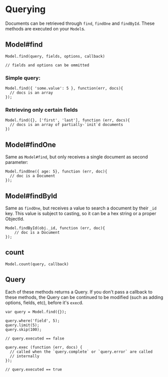 
Querying
=================

Documents can be retrieved through `find`, `findOne` and `findById`. These
methods are executed on your `Model`s.

## Model#find

    Model.find(query, fields, options, callback)

    // fields and options can be ommitted

### Simple query:

    Model.find({ 'some.value': 5 }, function(err, docs){
      // docs is an array
    });

### Retrieving only certain fields

    Model.find({}, ['first', 'last'], function (err, docs){
      // docs is an array of partially-`init`d documents
    })

## Model#findOne

Same as `Model#find`, but only receives a single document as second parameter:

    Model.findOne({ age: 5}, function (err, doc){
      // doc is a Document
    });

## Model#findById

Same as `findOne`, but receives a value to search a document by their `_id`
key. This value is subject to casting, so it can be a hex string or a proper 
ObjectId.

    Model.findById(obj._id, function (err, doc){
        // doc is a Document
    });

## count

    Model.count(query, callback)

## Query

Each of these methods returns a Query. If you don't pass a callback to these
methods, the Query can be continued to be modified (such as adding options,
fields, etc), before it's `exec`d.

    var query = Model.find({});

    query.where('field', 5);
    query.limit(5);
    query.skip(100);

    // query.executed == false

    query.exec (function (err, docs) {
      // called when the `query.complete` or `query.error` are called
      // internally
    });
    
    // query.executed == true
